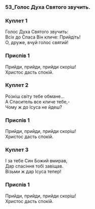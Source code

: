 ### 53_Голос Духа Святого звучить.
### Куплет 1
Голос Духа Святого звучить:<br/>Всіх до Спаса Він кличе: Прийдіть!<br/>О, друже, вчуй голос святий!
### Приспів 1
Прийди, прийди, прийди скоріш!<br/>Христос дасть спокій.
### Куплет 2
Розкіш світу тебе обмане... <br/>А Спаситель все кличе тебе,-<br/>Чому ж до Ісуса не йдеш?
### Приспів 1
Прийди, прийди, прийди скоріш!<br/>Христос дасть спокій.
### Куплет 3
І за тебе Син Божий вмирав,<br/>Дар спасіння тобі завіщав.<br/>Візьми ж дар Ісуса тепер!
### Приспів 1
Прийди, прийди, прийди скоріш!<br/>Христос дасть спокій.
